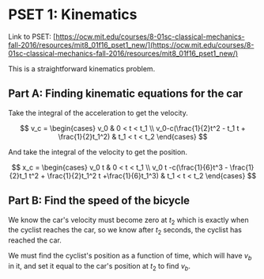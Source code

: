 # PSET 1: Kinematics

Link to PSET: [https://ocw.mit.edu/courses/8-01sc-classical-mechanics-fall-2016/resources/mit8_01f16_pset1_new/](https://ocw.mit.edu/courses/8-01sc-classical-mechanics-fall-2016/resources/mit8_01f16_pset1_new/)

This is a straightforward kinematics problem.

## Part A: Finding kinematic equations for the car

Take the integral of the acceleration to get the velocity.

$$
v_c =
\begin{cases}
v_0 & 0 < t < t_1 \\
v_0-c(\frac{1}{2}t^2 - t_1 t + \frac{1}{2}t_1^2) & t_1 < t < t_2
\end{cases}
$$

And take the integral of the velocity to get the position.

$$
x_c =
\begin{cases}
v_0 t & 0 < t < t_1 \\
v_0 t -c(\frac{1}{6}t^3 - \frac{1}{2}t_1 t^2 + \frac{1}{2}t_1^2 t +\frac{1}{6}t_1^3)
 & t_1 < t < t_2
\end{cases}
$$

## Part B: Find the speed of the bicycle

We know the car's velocity must become zero at $t_2$ which is exactly when the cyclist reaches the car,
so we know after $t_2$ seconds, the cyclist has reached the car.

We must find the cyclist's position as a function of time, which will have $v_b$ in it, and set it equal to the car's position at $t_2$ to find $v_b$.
